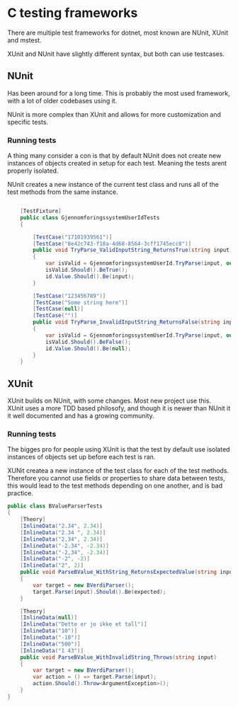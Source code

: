# C testing frameworks

There are multiple test frameworks for dotnet, most known are NUnit, XUnit and mstest.

XUnit and NUnit have slightly different syntax, but both can use testcases.

## NUnit

Has been around for a long time. This is probably the most used framework, with a lot of older codebases using it.

NUnit is more complex than XUnit and allows for more customization and specific tests. 

### Running tests
A thing many consider a con is that by default NUnit does not create new instances of objects created in setup for each test. Meaning the tests arent properly isolated.

NUnit creates a new instance of the current test class and runs all of the test methods from the same instance.

```C#

	[TestFixture]
	public class GjennomforingssystemUserIdTests
	{

		[TestCase("17101939561")]
		[TestCase("8e42c743-f18a-4d68-8564-3cff1745ecc8")]
		public void TryParse_ValidInputString_ReturnsTrue(string input)
		{
			var isValid = GjennomforingssystemUserId.TryParse(input, out GjennomforingssystemUserId id);
			isValid.Should().BeTrue();
			id.Value.Should().Be(input);
		}

		[TestCase("123456789")]
		[TestCase("Some string here")]
		[TestCase(null)]
		[TestCase("")]
		public void TryParse_InvalidInputString_ReturnsFalse(string input)
		{
			var isValid = GjennomforingssystemUserId.TryParse(input, out GjennomforingssystemUserId id);
			isValid.Should().BeFalse();
			id.Value.Should().Be(null);
		}
    }
```

## XUnit

XUnit builds on NUnit, with some changes. Most new project use this.\
XUnit uses a more TDD based philosofy, and though it is newer than NUnit it it well documented and has a growing community.

### Running tests
The bigges pro for people using XUnit is that the test by default use isolated instances of objects set up before each test is ran.

XUNit createa a new instance of the test class for each of the test methods. Therefore you cannot use fields or properties to share data between tests, this would lead to the test methods depending on one another, and is bad practice.

```C#
public class BValueParserTests
{
	[Theory]
	[InlineData("2.34", 2.34)]
	[InlineData("2.34 ", 2.34)]
	[InlineData("2,34", 2.34)]
	[InlineData("-2.34", -2.34)]
	[InlineData("-2,34", -2.34)]
	[InlineData("-2", -2)]
	[InlineData("2", 2)]
	public void ParseBValue_WithString_ReturnsExpectedValue(string input, double expected)
	{
		var target = new BVerdiParser();
		target.Parse(input).Should().Be(expected);
	}

	[Theory]
	[InlineData(null)]
	[InlineData("Dette er jo ikke et tall")]
	[InlineData("10")]
	[InlineData("-10")]
	[InlineData("500")]
	[InlineData("1 43")]
	public void ParseBValue_WithInvalidString_Throws(string input)
	{
		var target = new BVerdiParser();
		var action = () => target.Parse(input);
		action.Should().Throw<ArgumentException>();
	}
}
```